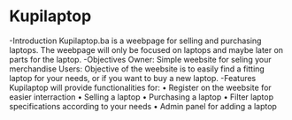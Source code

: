 # Kupilaptop

-Introduction
Kupilaptop.ba is a weebpage for selling and purchasing laptops. The weebpage will only be focused on laptops and maybe later on parts for the laptop.
-Objectives	
Owner: Simple weebsite for seling your merchandise
Users: Objective of the weebsite is to easily find a fitting laptop for your needs, or if you want to buy a new laptop.
-Features Kupilaptop will provide functionalities for:
• Register on the weebsite for easier interraction
• Selling a laptop
• Purchasing a laptop
• Filter laptop specifications according to your needs
• Admin panel for adding a laptop

